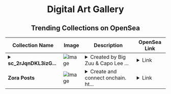 <div align="center">

# Digital Art Gallery

## Trending Collections on OpenSea

| Collection Name                       | Image                                                                                     | Description                       | OpenSea Link                                                                                          |
|---------------------------------------|-------------------------------------------------------------------------------------------|-----------------------------------|--------------------------------------------------------------------------------------------------------|
| **<details><summary>sc_2rJqnDKL3izG...</summary>sc_2rJqnDKL3izGdPakHIRUUmnKmD5</details>** | ![Image](https://i.seadn.io/s/raw/files/e98d5cca199b7fb96451ff1ec7c6eb95.jpg?w=500&auto=format?w=200&auto=format) | <details><summary>Created by Big Zuu & Capo Lee ...</summary>Created by Big Zuu & Capo Lee on Serenade. Find more at https://serenade.co/shop-all</details> | <details><summary>Link</summary>[sc_2rJqnDKL3izGdPakHIRUUmnKmD5](https://opensea.io/collection/sc-2rjqndkl3izgdpakhiruumnkmd5)</details> |
| **Zora Posts** | ![Image](https://i.seadn.io/s/raw/files/d2bcde1ca41bdd49ec0fadd238edc57b.png?w=500&auto=format?w=200&auto=format) | <details><summary>Create and connect onchain. ht...</summary>Create and connect onchain. https://zora.co</details> | <details><summary>Link</summary>[Zora Posts](https://opensea.io/collection/zora-posts-24882)</details> |

</div>